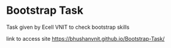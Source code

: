 # Bootstrap Task
 Task given by Ecell VNIT to check bootstrap skills 

link to access site
https://bhushanvnit.github.io/Bootstrap-Task/
